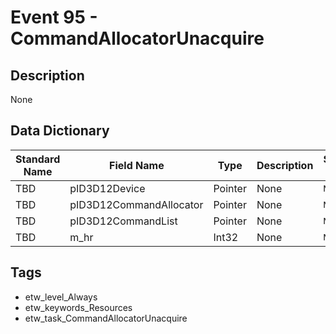 # Event 95 - CommandAllocatorUnacquire

## Description
None

## Data Dictionary
|Standard Name|Field Name|Type|Description|Sample Value|
|---|---|---|---|---|
|TBD|pID3D12Device|Pointer|None|`None`|
|TBD|pID3D12CommandAllocator|Pointer|None|`None`|
|TBD|pID3D12CommandList|Pointer|None|`None`|
|TBD|m_hr|Int32|None|`None`|

## Tags
* etw_level_Always
* etw_keywords_Resources
* etw_task_CommandAllocatorUnacquire